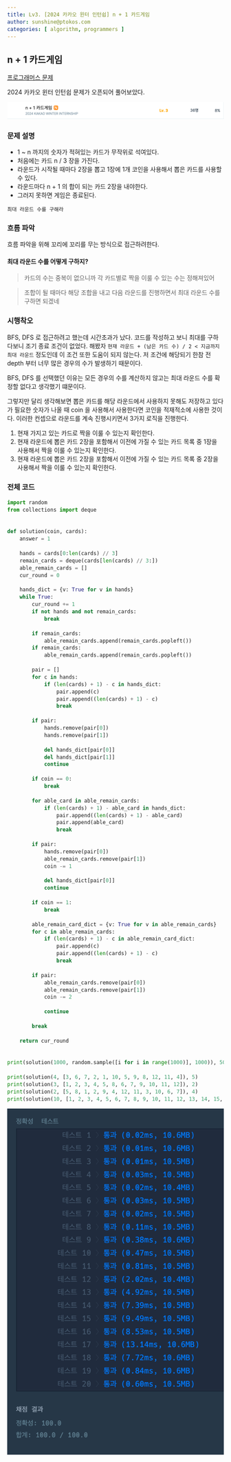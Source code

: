 ```yaml
---
title: Lv3. [2024 카카오 윈터 인턴쉽] n + 1 카드게임
author: sunshine@ptokos.com
categories: [ algorithm, programmers ]
---
```


## n + 1 카드게임

[프로그래머스 문제](https://school.programmers.co.kr/learn/courses/30/lessons/258707)

2024 카카오 윈터 인턴쉽 문제가 오픈되어 풀어보았다.

![n1카드게임-1.png](/assets/img/algorithm/n1카드게임-1.png)

### 문제 설명

- 1 ~ n 까지의 숫자가 적혀있는 카드가 무작위로 석여있다.
- 처음에는 카드 n / 3 장을 가진다.
- 라운드가 시작될 때마다 2장을 뽑고 1장에 1개 코인을 사용해서 뽑은 카드를 사용할 수 있다.
- 라운드마다 n + 1 의 합이 되는 카드 2장을 내야한다.
- 그러지 못하면 게임은 종료된다.

`최대 라운드 수를 구해라`

### 흐름 파악

흐름 파악을 위해 꼬리에 꼬리를 무는 방식으로 접근하려한다.

#### 최대 라운드 수를 어떻게 구하지?
> 카드의 수는 중복이 없으니까 각 카드별로 짝을 이룰 수 있는 수는 정해져있어

> 조합이 될 때마다 해당 조합을 내고 다음 라운드를 진행하면서 최대 라운드 수를 구하면 되겠네

### 시행착오
BFS, DFS 로 접근하려고 했는데 시간초과가 났다.
코드를 작성하고 보니 최대를 구하다보니 조기 종료 조건이 없었다.
해봤자 `현재 라운드 + (남은 카드 수) / 2 < 지금까지 최대 라운드` 정도인데 이 조건 또한 도움이 되지 않는다. 
저 조건에 해당되기 한참 전 depth 부터 너무 많은 경우의 수가 발생하기 때문이다.

BFS, DFS 를 선택했던 이유는 모든 경우의 수를 계산하지 않고는 최대 라운드 수를 확정할 없다고 생각했기 떄문이다.

그렇지만 달리 생각해보면 뽑은 카드를 해당 라운드에서 사용하지 못해도 저장하고 있다가 필요한 숫자가 나올 때 coin 을 사용해서 사용한다면 코인을 적재적소에 사용한 것이다.
이러한 컨셉으로 라운드를 계속 진행시키면서 3가지 로직을 진행한다.

1. 현재 가지고 있는 카드로 짝을 이룰 수 있는지 확인한다.
2. 현재 라운드에 뽑은 카드 2장을 포함해서 이전에 가질 수 있는 카드 목록 중 1장을 사용해서 짝을 이룰 수 있는지 확인한다.
3. 현재 라운드에 뽑은 카드 2장을 포함해서 이전에 가질 수 있는 카드 목록 중 2장을 사용해서 짝을 이룰 수 있는지 확인한다.

### 전체 코드
```python
import random
from collections import deque


def solution(coin, cards):
    answer = 1

    hands = cards[0:len(cards) // 3]
    remain_cards = deque(cards[len(cards) // 3:])
    able_remain_cards = []
    cur_round = 0

    hands_dict = {v: True for v in hands}
    while True:
        cur_round += 1
        if not hands and not remain_cards:
            break

        if remain_cards:
            able_remain_cards.append(remain_cards.popleft())
        if remain_cards:
            able_remain_cards.append(remain_cards.popleft())

        pair = []
        for c in hands:
            if (len(cards) + 1) - c in hands_dict:
                pair.append(c)
                pair.append((len(cards) + 1) - c)
                break

        if pair:
            hands.remove(pair[0])
            hands.remove(pair[1])

            del hands_dict[pair[0]]
            del hands_dict[pair[1]]
            continue

        if coin == 0:
            break

        for able_card in able_remain_cards:
            if (len(cards) + 1) - able_card in hands_dict:
                pair.append((len(cards) + 1) - able_card)
                pair.append(able_card)
                break

        if pair:
            hands.remove(pair[0])
            able_remain_cards.remove(pair[1])
            coin -= 1

            del hands_dict[pair[0]]
            continue

        if coin == 1:
            break

        able_remain_card_dict = {v: True for v in able_remain_cards}
        for c in able_remain_cards:
            if (len(cards) + 1) - c in able_remain_card_dict:
                pair.append(c)
                pair.append((len(cards) + 1) - c)
                break

        if pair:
            able_remain_cards.remove(pair[0])
            able_remain_cards.remove(pair[1])
            coin -= 2

            continue

        break

    return cur_round


print(solution(1000, random.sample([i for i in range(1000)], 1000)), 500)

print(solution(4, [3, 6, 7, 2, 1, 10, 5, 9, 8, 12, 11, 4]), 5)
print(solution(3, [1, 2, 3, 4, 5, 8, 6, 7, 9, 10, 11, 12]), 2)
print(solution(2, [5, 8, 1, 2, 9, 4, 12, 11, 3, 10, 6, 7]), 4)
print(solution(10, [1, 2, 3, 4, 5, 6, 7, 8, 9, 10, 11, 12, 13, 14, 15, 16, 17, 18]), 1)
```

![n1카드게임-2.png](/assets/img/algorithm/n1카드게임-2.png)
